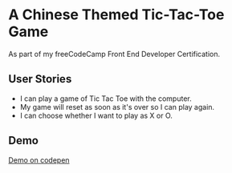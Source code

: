 # A Chinese Themed Tic-Tac-Toe Game

As part of my freeCodeCamp Front End Developer Certification.

## User Stories

- I can play a game of Tic Tac Toe with the computer.
- My game will reset as soon as it's over so I can play again.
- I can choose whether I want to play as X or O.

## Demo

[Demo on codepen](http://codepen.io/jmeester/full/vmrGzb/)